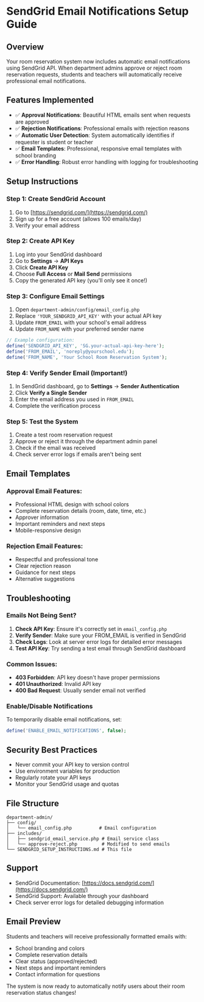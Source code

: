 # SendGrid Email Notifications Setup Guide

## Overview
Your room reservation system now includes automatic email notifications using SendGrid API. When department admins approve or reject room reservation requests, students and teachers will automatically receive professional email notifications.

## Features Implemented
- ✅ **Approval Notifications**: Beautiful HTML emails sent when requests are approved
- ✅ **Rejection Notifications**: Professional emails with rejection reasons
- ✅ **Automatic User Detection**: System automatically identifies if requester is student or teacher
- ✅ **Email Templates**: Professional, responsive email templates with school branding
- ✅ **Error Handling**: Robust error handling with logging for troubleshooting

## Setup Instructions

### Step 1: Create SendGrid Account
1. Go to [https://sendgrid.com/](https://sendgrid.com/)
2. Sign up for a free account (allows 100 emails/day)
3. Verify your email address

### Step 2: Create API Key
1. Log into your SendGrid dashboard
2. Go to **Settings** → **API Keys**
3. Click **Create API Key**
4. Choose **Full Access** or **Mail Send** permissions
5. Copy the generated API key (you'll only see it once!)

### Step 3: Configure Email Settings
1. Open `department-admin/config/email_config.php`
2. Replace `'YOUR_SENDGRID_API_KEY'` with your actual API key
3. Update `FROM_EMAIL` with your school's email address
4. Update `FROM_NAME` with your preferred sender name

```php
// Example configuration:
define('SENDGRID_API_KEY', 'SG.your-actual-api-key-here');
define('FROM_EMAIL', 'noreply@yourschool.edu');
define('FROM_NAME', 'Your School Room Reservation System');
```

### Step 4: Verify Sender Email (Important!)
1. In SendGrid dashboard, go to **Settings** → **Sender Authentication**
2. Click **Verify a Single Sender**
3. Enter the email address you used in `FROM_EMAIL`
4. Complete the verification process

### Step 5: Test the System
1. Create a test room reservation request
2. Approve or reject it through the department admin panel
3. Check if the email was received
4. Check server error logs if emails aren't being sent

## Email Templates

### Approval Email Features:
- Professional HTML design with school colors
- Complete reservation details (room, date, time, etc.)
- Approver information
- Important reminders and next steps
- Mobile-responsive design

### Rejection Email Features:
- Respectful and professional tone
- Clear rejection reason
- Guidance for next steps
- Alternative suggestions

## Troubleshooting

### Emails Not Being Sent?
1. **Check API Key**: Ensure it's correctly set in `email_config.php`
2. **Verify Sender**: Make sure your FROM_EMAIL is verified in SendGrid
3. **Check Logs**: Look at server error logs for detailed error messages
4. **Test API Key**: Try sending a test email through SendGrid dashboard

### Common Issues:
- **403 Forbidden**: API key doesn't have proper permissions
- **401 Unauthorized**: Invalid API key
- **400 Bad Request**: Usually sender email not verified

### Enable/Disable Notifications
To temporarily disable email notifications, set:
```php
define('ENABLE_EMAIL_NOTIFICATIONS', false);
```

## Security Best Practices
- Never commit your API key to version control
- Use environment variables for production
- Regularly rotate your API keys
- Monitor your SendGrid usage and quotas

## File Structure
```
department-admin/
├── config/
│   └── email_config.php          # Email configuration
├── includes/
│   ├── sendgrid_email_service.php # Email service class
│   └── approve-reject.php         # Modified to send emails
└── SENDGRID_SETUP_INSTRUCTIONS.md # This file
```

## Support
- SendGrid Documentation: [https://docs.sendgrid.com/](https://docs.sendgrid.com/)
- SendGrid Support: Available through your dashboard
- Check server error logs for detailed debugging information

## Email Preview
Students and teachers will receive professionally formatted emails with:
- School branding and colors
- Complete reservation details
- Clear status (approved/rejected)
- Next steps and important reminders
- Contact information for questions

The system is now ready to automatically notify users about their room reservation status changes!
